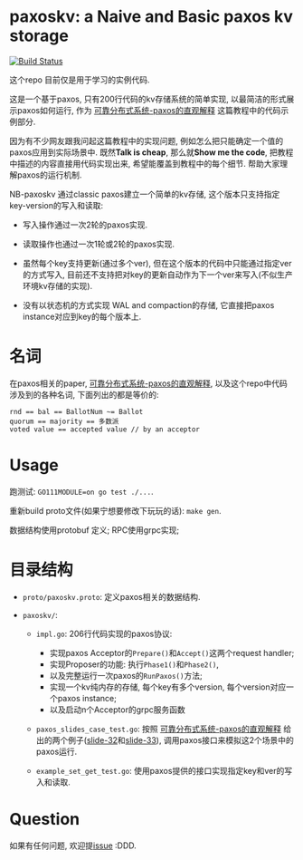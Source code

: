 # paxoskv: a Naive and Basic paxos kv storage

[![Build Status](https://travis-ci.com/openacid/paxoskv.svg?branch=master)](https://travis-ci.com/openacid/paxoskv)

这个repo 目前仅是用于学习的实例代码.

这是一个基于paxos, 只有200行代码的kv存储系统的简单实现, 以最简洁的形式展示paxos如何运行, 作为 [可靠分布式系统-paxos的直观解释][] 这篇教程中的代码示例部分.

因为有不少网友跟我问起这篇教程中的实现问题, 例如怎么把只能确定一个值的paxos应用到实际场景中.
既然**Talk is cheap**, 那么就**Show me the code**, 把教程中描述的内容直接用代码实现出来, 希望能覆盖到教程中的每个细节. 帮助大家理解paxos的运行机制.

NB-paxoskv 通过classic paxos建立一个简单的kv存储,
这个版本只支持指定key-version的写入和读取:

- 写入操作通过一次2轮的paxos实现.

- 读取操作也通过一次1轮或2轮的paxos实现.

- 虽然每个key支持更新(通过多个ver),
    但在这个版本的代码中只能通过指定ver的方式写入,
    目前还不支持把对key的更新自动作为下一个ver来写入(不似生产环境kv存储的实现).

- 没有以状态机的方式实现 WAL and compaction的存储, 它直接把paxos instance对应到key的每个版本上.

# 名词

在paxos相关的paper, [可靠分布式系统-paxos的直观解释][],
以及这个repo中代码涉及到的各种名词, 下面列出的都是等价的:

```
rnd == bal == BallotNum ~= Ballot
quorum == majority == 多数派
voted value == accepted value // by an acceptor
```

# Usage

跑测试: `GO111MODULE=on go test ./...`.

重新build proto文件(如果宁想要修改下玩玩的话): `make gen`.

数据结构使用protobuf 定义; RPC使用grpc实现;


# 目录结构

- `proto/paxoskv.proto`: 定义paxos相关的数据结构.

- `paxoskv/`:

    - `impl.go`: 206行代码实现的paxos协议:
        - 实现paxos Acceptor的`Prepare()`和`Accept()`这两个request handler;
        - 实现Proposer的功能: 执行`Phase1()`和`Phase2()`,
        - 以及完整运行一次paxos的`RunPaxos()`方法;
        - 实现一个kv纯内存的存储, 每个key有多个version, 每个version对应一个paxos instance;
        - 以及启动n个Acceptor的grpc服务函数

    - `paxos_slides_case_test.go`: 按照 [可靠分布式系统-paxos的直观解释][] 给出的两个例子([slide-32][]和[slide-33][]), 调用paxos接口来模拟这2个场景中的paxos运行.

    - `example_set_get_test.go`: 使用paxos提供的接口实现指定key和ver的写入和读取.

# Question

如果有任何问题, 欢迎提[issue] :DDD.


[issue]:                          https://github.com/openacid/paxoskv/issues/new/choose
[可靠分布式系统-paxos的直观解释]: https://blog.openacid.com/algo/paxos/
[slide-32]:                       https://blog.openacid.com/algo/paxos/#slide-32
[slide-33]:                       https://blog.openacid.com/algo/paxos/#slide-33
